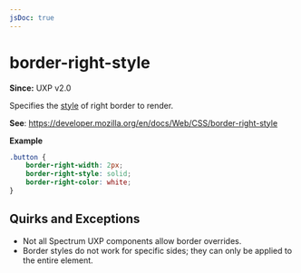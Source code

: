 ```yaml
---
jsDoc: true
---
```

# border-right-style

**Since:**  UXP v2.0

Specifies the [style](../border-style/) of right border to render.

**See**: https://developer.mozilla.org/en/docs/Web/CSS/border-right-style  

**Example**

```css
.button {
    border-right-width: 2px;
    border-right-style: solid;
    border-right-color: white;
}
```

## Quirks and Exceptions

* Not all Spectrum UXP components allow border overrides.
* Border styles do not work for specific sides; they can only be applied to the entire element.